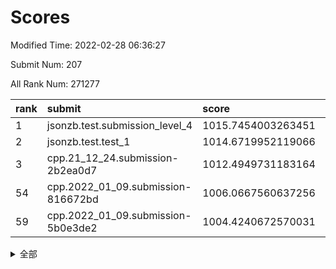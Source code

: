 # Scores

Modified Time: 2022-02-28 06:36:27

Submit Num: 207

All Rank Num: 271277

| rank |               submit               |       score        |       sigma        | pk_num |
| :--- | :--------------------------------- | :----------------- | :----------------- | :----- |
| 1    | jsonzb.test.submission_level_4     | 1015.7454003263451 | 0.8292260214338568 | 5242   |
| 2    | jsonzb.test.test_1                 | 1014.6719952119066 | 0.8790952955669393 | 5242   |
| 3    | cpp.21_12_24.submission-2b2ea0d7   | 1012.4949731183164 | 0.7920790968639788 | 5245   |
| 54   | cpp.2022_01_09.submission-816672bd | 1006.0667560637256 | 0.7141163313193005 | 5245   |
| 59   | cpp.2022_01_09.submission-5b0e3de2 | 1004.4240672570031 | 0.7081261024926216 | 5248   |


<details>
<summary>全部</summary>

| rank |                 submit                 |       score        |       sigma        | pk_num |
| :--- | :------------------------------------- | :----------------- | :----------------- | :----- |
| 1    | jsonzb.test.submission_level_4         | 1015.7454003263451 | 0.8292260214338568 | 5242   |
| 2    | jsonzb.test.test_1                     | 1014.6719952119066 | 0.8790952955669393 | 5242   |
| 3    | cpp.21_12_24.submission-2b2ea0d7       | 1012.4949731183164 | 0.7920790968639788 | 5245   |
| 4    | gobigger.level_3.submission_level_3_3  | 1011.3747825417942 | 0.796545913905738  | 5241   |
| 5    | gobigger.level_3.submission_level_3_22 | 1010.9953809882323 | 0.7684713728588958 | 5248   |
| 6    | gobigger.level_3.submission_level_3_27 | 1010.9049799494683 | 0.7786454543429254 | 5241   |
| 7    | gobigger.level_3.submission_level_3_5  | 1010.8690552598304 | 0.7670515670747052 | 5247   |
| 8    | gobigger.level_3.submission_level_3_15 | 1010.7929821522406 | 0.7601117705808856 | 5247   |
| 9    | gobigger.level_3.submission_level_3_31 | 1010.7757703808688 | 0.8101107967527282 | 5243   |
| 10   | gobigger.level_3.submission_level_3_19 | 1010.750227969978  | 0.770245425001748  | 5243   |
| 11   | gobigger.level_3.submission_level_3_0  | 1010.7237073258781 | 0.7662130498144445 | 5242   |
| 12   | gobigger.level_3.submission_level_3_6  | 1010.634250963382  | 0.7591742667694547 | 5241   |
| 13   | gobigger.level_3.submission_level_3_42 | 1010.5928041924739 | 0.7531472494407117 | 5245   |
| 14   | gobigger.level_3.submission_level_3_34 | 1010.5346227140024 | 0.7397717017569284 | 5244   |
| 15   | gobigger.level_3.submission_level_3_38 | 1010.5096281376701 | 0.7581676508142476 | 5248   |
| 16   | gobigger.level_3.submission_level_3_29 | 1010.5078075683931 | 0.7643301259097633 | 5235   |
| 17   | gobigger.level_3.submission_level_3_36 | 1010.5002185681768 | 0.7757575938090928 | 5237   |
| 18   | gobigger.level_3.submission_level_3_30 | 1010.458840046879  | 0.7560884083009326 | 5245   |
| 19   | gobigger.level_3.submission_level_3_28 | 1010.4048312631691 | 0.7613810874731066 | 5244   |
| 20   | gobigger.level_3.submission_level_3_1  | 1010.3400152194374 | 0.7658537219036993 | 5243   |
| 21   | gobigger.level_3.submission_level_3_24 | 1010.2215955834331 | 0.7707695649863067 | 5239   |
| 22   | gobigger.level_3.submission_level_3_12 | 1010.187185051315  | 0.7476057699098067 | 5239   |
| 23   | gobigger.level_3.submission_level_3_39 | 1010.1285883901311 | 0.7671348542565607 | 5247   |
| 24   | gobigger.level_3.submission_level_3_8  | 1010.0570137842246 | 0.7513635363415019 | 5246   |
| 25   | gobigger.level_3.submission_level_3_14 | 1010.0516672390195 | 0.7551232093188353 | 5243   |
| 26   | gobigger.level_3.submission_level_3_33 | 1009.9603350833382 | 0.7755936277496076 | 5240   |
| 27   | gobigger.level_3.submission_level_3_40 | 1009.9585553948265 | 0.7488975544843907 | 5239   |
| 28   | gobigger.level_3.submission_level_3_41 | 1009.9449213739473 | 0.7533897418109867 | 5241   |
| 29   | gobigger.level_3.submission_level_3_35 | 1009.940657377563  | 0.7751020624564987 | 5242   |
| 30   | gobigger.level_3.submission_level_3_26 | 1009.915956013607  | 0.7465583587406158 | 5240   |
| 31   | gobigger.level_3.submission_level_3_37 | 1009.912650840616  | 0.7626984154057675 | 5246   |
| 32   | gobigger.level_3.submission_level_3_45 | 1009.8918751855206 | 0.7590421308555686 | 5243   |
| 33   | gobigger.level_3.submission_level_3_4  | 1009.8864287727241 | 0.7454458415722415 | 5244   |
| 34   | gobigger.level_3.submission_level_3_46 | 1009.875286946636  | 0.7429412936755007 | 5246   |
| 35   | gobigger.level_3.submission_level_3_16 | 1009.8613636385099 | 0.7631449793758811 | 5243   |
| 36   | gobigger.level_3.submission_level_3_17 | 1009.8596357287556 | 0.7431478828928446 | 5246   |
| 37   | gobigger.level_3.submission_level_3_47 | 1009.8113167380296 | 0.7676481967736799 | 5239   |
| 38   | gobigger.level_3.submission_level_3_48 | 1009.7989984108287 | 0.7399500325186353 | 5239   |
| 39   | gobigger.level_3.submission_level_3_49 | 1009.7394316698332 | 0.7341366874699862 | 5243   |
| 40   | gobigger.level_3.submission_level_3_44 | 1009.7154828422423 | 0.7627389544969927 | 5241   |
| 41   | gobigger.level_3.submission_level_3_13 | 1009.6198182213157 | 0.7607705211852481 | 5244   |
| 42   | gobigger.level_3.submission_level_3_23 | 1009.6013805758006 | 0.7411201423937558 | 5240   |
| 43   | gobigger.level_3.submission_level_3_20 | 1009.5734356206195 | 0.7414428729307913 | 5244   |
| 44   | gobigger.level_3.submission_level_3_18 | 1009.5439191773457 | 0.7673741968454062 | 5243   |
| 45   | gobigger.level_3.submission_level_3_10 | 1009.5268900154792 | 0.7404690651254344 | 5242   |
| 46   | gobigger.level_3.submission_level_3_21 | 1009.5268463406434 | 0.754063007022055  | 5234   |
| 47   | gobigger.level_3.submission_level_3_25 | 1009.0019839208657 | 0.7522258442929088 | 5242   |
| 48   | gobigger.level_3.submission_level_3_2  | 1008.9729059776474 | 0.7650016756775081 | 5242   |
| 49   | gobigger.level_3.submission_level_3_43 | 1008.9347212237768 | 0.7418369787236497 | 5242   |
| 50   | gobigger.level_3.submission_level_3_32 | 1008.8241076511848 | 0.7741829488672581 | 5242   |
| 51   | gobigger.level_3.submission_level_3_9  | 1008.6656025230667 | 0.741489080014617  | 5243   |
| 52   | gobigger.level_3.submission_level_3_7  | 1008.5509666951243 | 0.755484691440534  | 5243   |
| 53   | gobigger.level_3.submission_level_3_11 | 1008.5359723710884 | 0.7347979557408657 | 5240   |
| 54   | cpp.2022_01_09.submission-816672bd     | 1006.0667560637256 | 0.7141163313193005 | 5245   |
| 55   | gobigger.level_1.submission_level_1_45 | 1005.825392395095  | 0.7310168777035749 | 5240   |
| 56   | gobigger.level_1.submission_level_1_17 | 1005.594477741254  | 0.7180056012514078 | 5237   |
| 57   | gobigger.level_1.submission_level_1_43 | 1004.8887630790343 | 0.7224884795044166 | 5240   |
| 58   | gobigger.level_1.submission_level_1_32 | 1004.8362292912603 | 0.719475263785299  | 5235   |
| 59   | cpp.2022_01_09.submission-5b0e3de2     | 1004.4240672570031 | 0.7081261024926216 | 5248   |
| 60   | gobigger.level_1.submission_level_1_35 | 1004.3118483245565 | 0.7267718505269634 | 5242   |
| 61   | gobigger.level_1.submission_level_1_49 | 1004.1519977484671 | 0.7226521155301501 | 5244   |
| 62   | gobigger.level_1.submission_level_1_11 | 1004.1325711426462 | 0.7192048619436342 | 5243   |
| 63   | gobigger.level_1.submission_level_1_7  | 1004.1203866955199 | 0.70787030972679   | 5241   |
| 64   | gobigger.level_1.submission_level_1_0  | 1003.9260817851265 | 0.7176129689710617 | 5242   |
| 65   | gobigger.level_1.submission_level_1_3  | 1003.9117163105013 | 0.7258526155315623 | 5246   |
| 66   | gobigger.level_1.submission_level_1_19 | 1003.903779151885  | 0.725015161570519  | 5242   |
| 67   | gobigger.level_1.submission_level_1_41 | 1003.858302671457  | 0.7170802461426131 | 5239   |
| 68   | gobigger.level_1.submission_level_1_9  | 1003.806381784877  | 0.7215337943439522 | 5244   |
| 69   | gobigger.level_1.submission_level_1_40 | 1003.7798851097363 | 0.7311773537460421 | 5234   |
| 70   | gobigger.level_1.submission_level_1_25 | 1003.7578918691542 | 0.7073333715215344 | 5241   |
| 71   | gobigger.level_1.submission_level_1_39 | 1003.6740634537678 | 0.7083164170651229 | 5241   |
| 72   | gobigger.level_1.submission_level_1_42 | 1003.5830120015246 | 0.7267537245797833 | 5239   |
| 73   | gobigger.level_1.submission_level_1_26 | 1003.5140179841508 | 0.7123094251079098 | 5242   |
| 74   | gobigger.level_1.submission_level_1_8  | 1003.513953995179  | 0.7285314832197917 | 5239   |
| 75   | gobigger.level_1.submission_level_1_14 | 1003.5048197869935 | 0.7394417935725421 | 5243   |
| 76   | gobigger.level_1.submission_level_1_46 | 1003.4860884840841 | 0.7198327030503789 | 5247   |
| 77   | gobigger.level_1.submission_level_1_31 | 1003.4644341310074 | 0.7270572429001358 | 5239   |
| 78   | gobigger.level_1.submission_level_1_30 | 1003.4342626480143 | 0.7254788418750072 | 5241   |
| 79   | gobigger.level_1.submission_level_1_2  | 1003.3984287494258 | 0.7181301522474468 | 5243   |
| 80   | gobigger.level_1.submission_level_1_47 | 1003.3973238862732 | 0.7144660528327259 | 5246   |
| 81   | gobigger.level_1.submission_level_1_24 | 1003.3650599152272 | 0.7019928538843474 | 5244   |
| 82   | gobigger.level_1.submission_level_1_27 | 1003.2834975252213 | 0.7128563674354125 | 5246   |
| 83   | gobigger.level_1.submission_level_1_33 | 1003.255612605767  | 0.7095047662395033 | 5248   |
| 84   | gobigger.level_1.submission_level_1_29 | 1003.2514744040404 | 0.7163111045603825 | 5242   |
| 85   | gobigger.level_1.submission_level_1_13 | 1003.2490340498335 | 0.7185100834768066 | 5244   |
| 86   | gobigger.level_1.submission_level_1_18 | 1003.2129889654467 | 0.7235790493736117 | 5241   |
| 87   | gobigger.level_1.submission_level_1_37 | 1003.1831249404594 | 0.7285513397106398 | 5247   |
| 88   | gobigger.level_1.submission_level_1_12 | 1003.1274374904447 | 0.714167310009719  | 5242   |
| 89   | gobigger.level_1.submission_level_1_16 | 1003.0061115442141 | 0.7188287880031532 | 5244   |
| 90   | gobigger.level_1.submission_level_1_28 | 1002.9929387105841 | 0.7194632325291627 | 5244   |
| 91   | gobigger.level_1.submission_level_1_22 | 1002.9475888047655 | 0.7161633455178202 | 5247   |
| 92   | gobigger.level_1.submission_level_1_5  | 1002.9227362642405 | 0.7092288852342535 | 5242   |
| 93   | gobigger.level_1.submission_level_1_15 | 1002.8345608294093 | 0.7174573713573438 | 5242   |
| 94   | gobigger.level_1.submission_level_1_10 | 1002.8299316831108 | 0.7275231483993205 | 5244   |
| 95   | gobigger.level_1.submission_level_1_48 | 1002.6644596604763 | 0.7135055136912549 | 5237   |
| 96   | gobigger.level_1.submission_level_1_38 | 1002.6091813153384 | 0.7172372413769418 | 5244   |
| 97   | gobigger.level_1.submission_level_1_36 | 1002.5703620828696 | 0.7144226763777367 | 5241   |
| 98   | gobigger.level_1.submission_level_1_4  | 1002.2694693082727 | 0.7203539274233262 | 5238   |
| 99   | gobigger.level_1.submission_level_1_34 | 1002.2517653915379 | 0.7142203560804814 | 5246   |
| 100  | gobigger.level_1.submission_level_1_6  | 1002.2265873089816 | 0.7179302178956827 | 5237   |
| 101  | gobigger.level_1.submission_level_1_1  | 1002.2039668850091 | 0.7138581003653836 | 5240   |
| 102  | gobigger.level_1.submission_level_1_20 | 1002.1732840785976 | 0.721230556136717  | 5239   |
| 103  | gobigger.level_1.submission_level_1_44 | 1001.9774093315716 | 0.7186381264330145 | 5243   |
| 104  | gobigger.level_1.submission_level_1_21 | 1001.9475981696029 | 0.7116686406960907 | 5241   |
| 105  | gobigger.level_1.submission_level_1_23 | 1001.8654873446621 | 0.7158318092863332 | 5247   |
| 106  | gobigger.random.submission_random_18   | 997.9875802068251  | 0.7175208650085321 | 5236   |
| 107  | gobigger.random.submission_random_20   | 997.1173985800967  | 0.7013180844782126 | 5241   |
| 108  | gobigger.random.submission_random_23   | 996.7353089775265  | 0.6997510085385779 | 5240   |
| 109  | gobigger.random.submission_random_27   | 996.7147396679364  | 0.6968766391070926 | 5239   |
| 110  | gobigger.random.submission_random_12   | 996.670762147194   | 0.7072590830440574 | 5244   |
| 111  | gobigger.random.submission_random_5    | 996.6554050563188  | 0.7116131311402363 | 5239   |
| 112  | gobigger.random.submission_random_25   | 996.6137028334298  | 0.7196866543315605 | 5242   |
| 113  | gobigger.random.submission_random_24   | 996.608948600623   | 0.7058666190816368 | 5247   |
| 114  | gobigger.random.submission_random_45   | 996.5895183939062  | 0.7131251363566251 | 5244   |
| 115  | gobigger.random.submission_random_21   | 996.4541807036786  | 0.7079064839218587 | 5242   |
| 116  | gobigger.random.submission_random_33   | 996.434618096573   | 0.7030656306044667 | 5246   |
| 117  | gobigger.random.submission_random_42   | 996.3494552310589  | 0.7010596058716516 | 5242   |
| 118  | gobigger.random.submission_random_10   | 996.3299919240051  | 0.714475972644809  | 5247   |
| 119  | gobigger.random.submission_random_37   | 996.3113094735351  | 0.7114407718529014 | 5238   |
| 120  | gobigger.random.submission_random_48   | 996.2524058399595  | 0.7083318925046387 | 5245   |
| 121  | gobigger.random.submission_random_1    | 996.1738840459273  | 0.7093460955292985 | 5244   |
| 122  | gobigger.random.submission_random_15   | 996.0971205706879  | 0.7214350777749553 | 5243   |
| 123  | gobigger.random.submission_random_34   | 996.0728474292999  | 0.7154136165419108 | 5241   |
| 124  | gobigger.random.submission_random_35   | 996.0493473531005  | 0.70887276733385   | 5248   |
| 125  | gobigger.random.submission_random_43   | 996.0180480589597  | 0.7062874235747445 | 5246   |
| 126  | gobigger.random.submission_random_49   | 996.0107242548776  | 0.71085780954641   | 5241   |
| 127  | gobigger.random.submission_random_9    | 996.005653046171   | 0.7228118759029409 | 5246   |
| 128  | gobigger.random.submission_random_36   | 996.004322929217   | 0.6999954026347758 | 5238   |
| 129  | gobigger.random.submission_random_47   | 995.994757262154   | 0.7168933213933107 | 5242   |
| 130  | gobigger.random.submission_random_17   | 995.9650361860531  | 0.7169550854846323 | 5244   |
| 131  | gobigger.random.submission_random_2    | 995.9590336566314  | 0.7003011887955236 | 5242   |
| 132  | gobigger.random.submission_random_32   | 995.9038405016794  | 0.7014750930706986 | 5243   |
| 133  | gobigger.random.submission_random_6    | 995.8902977137302  | 0.7023337138169115 | 5240   |
| 134  | gobigger.random.submission_random_38   | 995.8238569080224  | 0.7222939673645776 | 5236   |
| 135  | gobigger.random.submission_random_26   | 995.7738053547038  | 0.7107361727779755 | 5232   |
| 136  | gobigger.random.submission_random_13   | 995.715623577641   | 0.7233711684905723 | 5244   |
| 137  | gobigger.random.submission_random_29   | 995.7078186689394  | 0.7159644419547996 | 5242   |
| 138  | gobigger.random.submission_random_39   | 995.6883593696484  | 0.6988993293902341 | 5240   |
| 139  | gobigger.random.submission_random_3    | 995.6747051504725  | 0.711415544296876  | 5242   |
| 140  | gobigger.random.submission_random_28   | 995.6410504043873  | 0.697945350748116  | 5246   |
| 141  | gobigger.random.submission_random_19   | 995.6090188880869  | 0.7173217039131073 | 5245   |
| 142  | gobigger.random.submission_random_40   | 995.5907171899047  | 0.7168532670424339 | 5244   |
| 143  | gobigger.random.submission_random_30   | 995.5794718346067  | 0.7176917635850667 | 5248   |
| 144  | gobigger.random.submission_random_0    | 995.5315987757873  | 0.7145504130894725 | 5236   |
| 145  | gobigger.random.submission_random_4    | 995.5042908371353  | 0.7265098203874245 | 5243   |
| 146  | gobigger.random.submission_random_11   | 995.4222032737104  | 0.71133333868592   | 5241   |
| 147  | gobigger.random.submission_random_8    | 995.2972018448186  | 0.708285401801324  | 5239   |
| 148  | gobigger.random.submission_random_14   | 995.2604297410845  | 0.7095524669441681 | 5240   |
| 149  | gobigger.random.submission_random_16   | 995.2476502404808  | 0.709763527739987  | 5245   |
| 150  | gobigger.random.submission_random_44   | 994.962851157474   | 0.7360422207435958 | 5243   |
| 151  | gobigger.random.submission_random_46   | 994.9263401097962  | 0.7025450207491449 | 5247   |
| 152  | gobigger.random.submission_random_41   | 994.9243913637229  | 0.7021278411758898 | 5241   |
| 153  | gobigger.random.submission_random_22   | 994.780647863588   | 0.7259653435867516 | 5238   |
| 154  | gobigger.random.submission_random_7    | 994.603029074962   | 0.717693540164363  | 5241   |
| 155  | gobigger.random.submission_random_31   | 994.2575572201303  | 0.7197912365102759 | 5247   |
| 156  | gobigger.level_2.submission_level_2_43 | 993.6568221229484  | 0.7266796168776353 | 5244   |
| 157  | gobigger.level_2.submission_level_2_37 | 993.5738418371345  | 0.7350995550129888 | 5244   |
| 158  | gobigger.level_2.submission_level_2_23 | 993.3070402369079  | 0.7417822305736043 | 5242   |
| 159  | gobigger.level_2.submission_level_2_25 | 993.1528168517987  | 0.7306437908640656 | 5240   |
| 160  | gobigger.level_2.submission_level_2_48 | 993.1420634003879  | 0.7361385472014109 | 5244   |
| 161  | gobigger.level_2.submission_level_2_21 | 993.0916230462507  | 0.7276401714034685 | 5242   |
| 162  | gobigger.level_2.submission_level_2_34 | 993.0775847717616  | 0.745424785475311  | 5245   |
| 163  | gobigger.level_2.submission_level_2_24 | 993.0097633034538  | 0.7567492669193422 | 5241   |
| 164  | gobigger.level_2.submission_level_2_30 | 992.9846001580007  | 0.7537218263113917 | 5242   |
| 165  | gobigger.level_2.submission_level_2_27 | 992.8933825023078  | 0.7286765104468549 | 5246   |
| 166  | gobigger.level_2.submission_level_2_33 | 992.8249807307146  | 0.7413647978945671 | 5238   |
| 167  | gobigger.level_2.submission_level_2_14 | 992.784932718968   | 0.7359278550806446 | 5238   |
| 168  | gobigger.level_2.submission_level_2_0  | 992.7189878381121  | 0.7502876436064579 | 5244   |
| 169  | gobigger.level_2.submission_level_2_31 | 992.711099381683   | 0.7470781709494968 | 5241   |
| 170  | gobigger.level_2.submission_level_2_12 | 992.6375156707571  | 0.7427402645208678 | 5247   |
| 171  | gobigger.level_2.submission_level_2_11 | 992.5322909306315  | 0.7408211325554798 | 5243   |
| 172  | gobigger.level_2.submission_level_2_35 | 992.5306337364808  | 0.7470548794118811 | 5243   |
| 173  | gobigger.level_2.submission_level_2_44 | 992.4950060177238  | 0.7566378903488026 | 5243   |
| 174  | gobigger.level_2.submission_level_2_39 | 992.335573316966   | 0.7558986612373811 | 5237   |
| 175  | gobigger.level_2.submission_level_2_8  | 992.3288198983943  | 0.7564435381032956 | 5235   |
| 176  | gobigger.level_2.submission_level_2_5  | 992.1915023860076  | 0.7454145026634892 | 5240   |
| 177  | gobigger.level_2.submission_level_2_22 | 992.160622257412   | 0.757079267710434  | 5241   |
| 178  | gobigger.level_2.submission_level_2_38 | 992.1032325044055  | 0.7332325648830632 | 5241   |
| 179  | gobigger.level_2.submission_level_2_13 | 992.0310335127641  | 0.7456866889198467 | 5244   |
| 180  | gobigger.level_2.submission_level_2_40 | 992.0265285197148  | 0.7579047644157214 | 5243   |
| 181  | gobigger.level_2.submission_level_2_29 | 992.0123477257599  | 0.7319837716235098 | 5245   |
| 182  | gobigger.level_2.submission_level_2_4  | 991.9983538504272  | 0.7524460068579162 | 5239   |
| 183  | gobigger.level_2.submission_level_2_19 | 991.9840645489675  | 0.7449242450889837 | 5244   |
| 184  | gobigger.level_2.submission_level_2_32 | 991.9097512138117  | 0.7412575929596896 | 5239   |
| 185  | gobigger.level_2.submission_level_2_15 | 991.8917525737327  | 0.7450325900747853 | 5245   |
| 186  | gobigger.level_2.submission_level_2_2  | 991.8409020467984  | 0.7685973407732469 | 5240   |
| 187  | gobigger.level_2.submission_level_2_26 | 991.7471936194247  | 0.7530015571086792 | 5241   |
| 188  | gobigger.level_2.submission_level_2_17 | 991.6788887474353  | 0.7533148731863897 | 5242   |
| 189  | gobigger.level_2.submission_level_2_6  | 991.6481681290877  | 0.7387828360243752 | 5246   |
| 190  | gobigger.level_2.submission_level_2_42 | 991.6409680360919  | 0.7552104890827335 | 5241   |
| 191  | gobigger.level_2.submission_level_2_36 | 991.6004881373811  | 0.7467300119989289 | 5240   |
| 192  | gobigger.level_2.submission_level_2_18 | 991.4852214560026  | 0.7502920475677062 | 5240   |
| 193  | gobigger.level_2.submission_level_2_28 | 991.3975043979736  | 0.7584726847222284 | 5240   |
| 194  | gobigger.level_2.submission_level_2_7  | 991.3053104497884  | 0.7419678007981649 | 5243   |
| 195  | gobigger.level_2.submission_level_2_46 | 991.2933971305506  | 0.7551082884875838 | 5241   |
| 196  | gobigger.level_2.submission_level_2_49 | 991.1911373890283  | 0.7522522402741862 | 5239   |
| 197  | gobigger.level_2.submission_level_2_45 | 991.1911095309764  | 0.7515527864471072 | 5237   |
| 198  | gobigger.level_2.submission_level_2_41 | 991.0328970521908  | 0.7582070285629054 | 5242   |
| 199  | gobigger.level_2.submission_level_2_20 | 990.6200499593095  | 0.7556845268420284 | 5243   |
| 200  | gobigger.level_2.submission_level_2_10 | 990.583560861084   | 0.7747101008020594 | 5237   |
| 201  | gobigger.level_2.submission_level_2_16 | 990.2885353500919  | 0.7651930193370509 | 5244   |
| 202  | gobigger.level_2.submission_level_2_3  | 990.1239123604521  | 0.7727352492041578 | 5241   |
| 203  | gobigger.level_2.submission_level_2_47 | 989.8963499315435  | 0.7825495052473168 | 5238   |
| 204  | gobigger.level_2.submission_level_2_1  | 989.841740346099   | 0.782316190842006  | 5237   |
| 205  | gobigger.level_2.submission_level_2_9  | 989.8268588550656  | 0.7714840061352155 | 5243   |
| 206  | gobigger.none.submission_none_0        | 976.8282965042162  | 1.3391542143415973 | 5242   |
| 207  | gobigger.none.submission_none_1        | 974.8032477912259  | 1.5724320909561118 | 5241   |

</details>